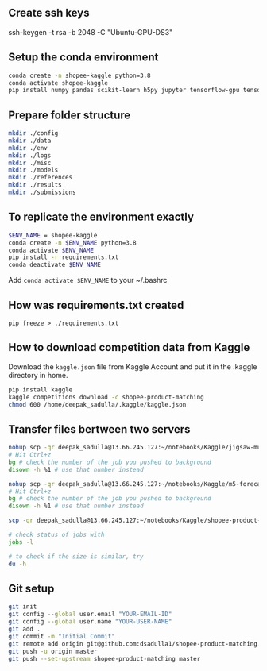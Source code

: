 ## Create ssh keys
ssh-keygen -t rsa -b 2048 -C "Ubuntu-GPU-DS3"

## Setup the conda environment
```bash
conda create -n shopee-kaggle python=3.8
conda activate shopee-kaggle
pip install numpy pandas scikit-learn h5py jupyter tensorflow-gpu tensorflow-addons tensorboard transformers tokenizers kaggle matplotlib
```

## Prepare folder structure
```bash
mkdir ./config
mkdir ./data
mkdir ./env
mkdir ./logs
mkdir ./misc
mkdir ./models
mkdir ./references
mkdir ./results
mkdir ./submissions
```

## To replicate the environment exactly
```bash
$ENV_NAME = shopee-kaggle
conda create -n $ENV_NAME python=3.8
conda activate $ENV_NAME
pip install -r requirements.txt
conda deactivate $ENV_NAME
```

Add `conda activate $ENV_NAME` to your ~/.bashrc

## How was requirements.txt created
`pip freeze > ./requirements.txt`

## How to download competition data from Kaggle
Download the `kaggle.json` file from Kaggle Account and put it in the .kaggle directory in home.
```bash
pip install kaggle
kaggle competitions download -c shopee-product-matching
chmod 600 /home/deepak_sadulla/.kaggle/kaggle.json
```

## Transfer files bertween two servers
```bash
nohup scp -qr deepak_sadulla@13.66.245.127:~/notebooks/Kaggle/jigsaw-multilingual-toxic-comment-classification . > log1.log 2> error1.log
# Hit Ctrl+z
bg # check the number of the job you pushed to background
disown -h %1 # use that number instead
```

```bash
nohup scp -qr deepak_sadulla@13.66.245.127:~/notebooks/Kaggle/m5-forecasting-challenge . > log2.log 2> error2.log
# Hit Ctrl+z
bg # check the number of the job you pushed to background
disown -h %1 # use that number instead
```

```bash
scp -qr deepak_sadulla@13.66.245.127:~/notebooks/Kaggle/shopee-product-matching .
```

```bash
# check status of jobs with
jobs -l
```

```bash
# to check if the size is similar, try
du -h
```

## Git setup
```bash
git init
git config --global user.email "YOUR-EMAIL-ID"
git config --global user.name "YOUR-USER-NAME"
git add .
git commit -m "Initial Commit"
git remote add origin git@github.com:dsadulla1/shopee-product-matching.git
git push -u origin master
git push --set-upstream shopee-product-matching master
```